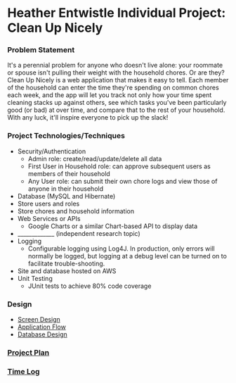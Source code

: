 # Heather Entwistle Individual Project: Clean Up Nicely 

### Problem Statement

It's a perennial problem for anyone who doesn't live alone: your roommate or spouse isn't pulling their weight with the household chores. Or are they? Clean Up Nicely is a web application that makes it easy to tell. Each member of the household can enter the time they're spending on common chores each week, and the app will let you track not only how your time spent cleaning stacks up against others, see which tasks you've been particularly good (or bad) at over time, and compare that to the rest of your household. With any luck, it'll inspire everyone to pick up the slack!


### Project Technologies/Techniques 

* Security/Authentication
   * Admin role: create/read/update/delete all data
   * First User in Household role: can approve subsequent users as members of their household
   * Any User role: can submit their own chore logs and view those of anyone in their household
 * Database (MySQL and Hibernate)
  * Store users and roles
  * Store chores and household information
* Web Services or APIs
  * Google Charts or a similar Chart-based API to display data
* _____________ (independent research topic)
* Logging
  * Configurable logging using Log4J. In production, only errors will normally be logged, but logging at a debug level can be turned on to facilitate trouble-shooting. 
* Site and database hosted on AWS
* Unit Testing
  * JUnit tests to achieve 80% code coverage 

### Design

* [Screen Design](DesignDocuments/Screens.md)
* [Application Flow](DesignDocuments/applicationFlow.md)
* [Database Design](DesignDocuments/databaseDiagram.md)

### [Project Plan](ProjectPlan.md)

### [Time Log](TimeLog.md) 
